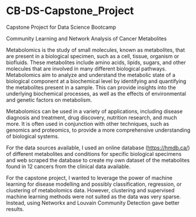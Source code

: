 # CB-DS-Capstone_Project
Capstone Project for Data Science Bootcamp

Community Learning and Network Analysis of Cancer Metabolites

Metabolomics is the study of small molecules, known as metabolites, that are present in a biological specimen, such as a cell, tissue, organism or biofluids. These metabolites include amino acids, lipids, sugars, and other molecules that are involved in many different biological pathways.
Metabolomics aim to analyze and understand the metabolic state of a biological component at a biochemical level by identifying and quantifying the metabolites present in a sample. This can provide insights into the underlying biochemical processes, as well as the effects of environmental and genetic factors on metabolism.

Metabolomics can be used in a variety of applications, including disease diagnosis and treatment, drug discovery, nutrition research, and much more. It is often used in conjunction with other techniques, such as genomics and proteomics, to provide a more comprehensive understanding of biological systems.

For the data sources available, I used an online database (https://hmdb.ca/) of different metabolites and conditions for specific biological specimens and web scraped the database to create my own dataset of the metabolites found in 12 cancers from the clinical data available.

For the capstone project, I wanted to leverage the power of machine learning for disease modelling and possibly classification, regression, or clustering of metabolomics data. However, clustering and supervised machine learning methods were not suited as the data was very sparse. Instead, using Networkx and Louvain Community Detection gave better results.
